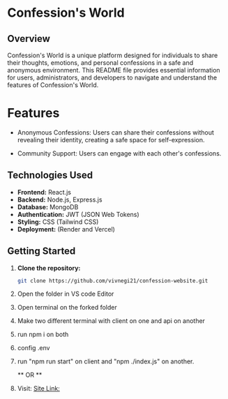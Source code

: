 # Confession's World
## Overview
Confession's World is a unique platform designed for individuals to share their thoughts, emotions, and personal confessions in a safe and anonymous environment. This README file provides essential information for users, administrators, and developers to navigate and understand the features of Confession's World.

# Features
- Anonymous Confessions: Users can share their confessions without revealing their identity, creating a safe space for self-expression.

- Community Support: Users can engage with each other's confessions.

## Technologies Used

- **Frontend:** React.js
- **Backend:** Node.js, Express.js
- **Database:** MongoDB
- **Authentication:** JWT (JSON Web Tokens)
- **Styling:** CSS (Tailwind CSS)
- **Deployment:** (Render and Vercel)

## Getting Started

1. **Clone the repository:**

   ```bash
   git clone https://github.com/vivnegi21/confession-website.git

2. Open the folder in VS code Editor
3. Open terminal on the forked folder
4. Make two different terminal with client on one and api on another
5. run npm i on both
6. config .env
7. run "npm run start" on client and "npm ./index.js" on another.

   ** OR **
1. Visit: [Site Link: ](https://confession-website-flax.vercel.app/)
